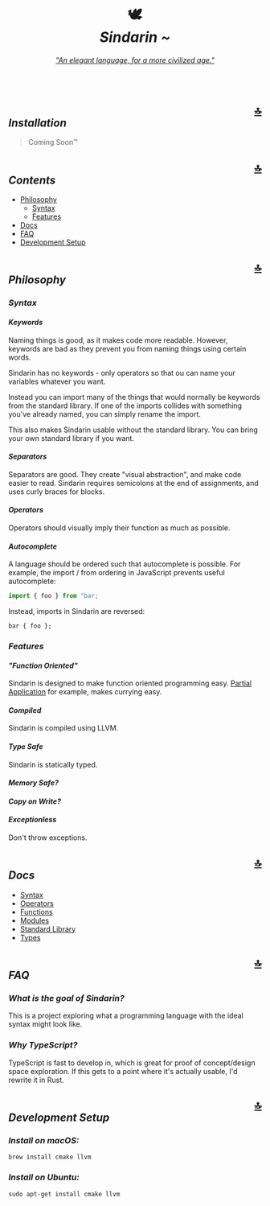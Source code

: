<div id="sindarin" align="center">
  <h1 align="center">
    <div>🕊</div><i>Sindarin ~</i>
  </h1>
  <h6><a href="https://www.youtube.com/watch?v=vQA5aLctA0I"><i>"An elegant language, for a more civilized age."</i></a></h6>
  <br />
</div>

<h2 id="installation"><div align="right"><a href="#sindarin">🔝</a></div><i>Installation</i></h2>

> Coming Soon&trade;

<h2 id="contents"><div align="right"><a href="#sindarin">🔝</a></div><i>Contents</i></h2>

- [Philosophy](#philosophy)
  - [Syntax](#syntax)
  - [Features](#features)
- [Docs](#docs)
- [FAQ](#faq)
- [Development Setup](#development-setup)

<h2 id="philosophy"><div align="right"><a href="#sindarin">🔝</a></div><i>Philosophy</i></h2>

### _Syntax_

#### _Keywords_

Naming things is good, as it makes code more readable. However, keywords are bad as they prevent you from naming things using certain words.

Sindarin has no keywords - only operators so that ou can name your variables whatever you want.

Instead you can import many of the things that would normally be keywords from the standard library. If one of the imports collides with something you've already named, you can simply rename the import.

This also makes Sindarin usable without the standard library. You can bring your own standard library if you want.

#### _Separators_

Separators are good. They create "visual abstraction", and make code easier to read. Sindarin requires semicolons at the end of assignments, and uses curly braces for blocks.

#### _Operators_

Operators should visually imply their function as much as possible.

#### _Autocomplete_

A language should be ordered such that autocomplete is possible. For example, the import / from ordering in JavaScript prevents useful autocomplete:

```js
import { foo } from "bar;
```

Instead, imports in Sindarin are reversed:
```
bar { foo };
```

### _Features_

#### _"Function Oriented"_

Sindarin is designed to make function oriented programming easy. [Partial Application](docs/functions.md#partial-application) for example, makes currying easy.

#### _Compiled_

Sindarin is compiled using LLVM.

#### _Type Safe_

Sindarin is statically typed.

#### _Memory Safe?_
#### _Copy on Write?_
#### _Exceptionless_

Don't throw exceptions.

<h2 id="docs"><div align="right"><a href="#sindarin">🔝</a></div><i>Docs</i></h2>

- [Syntax](docs/syntax.md)
- [Operators](docs/operators.md)
- [Functions](docs/functions.md)
- [Modules](docs/modules.md)
- [Standard Library](docs/standard-library.md)
- [Types](docs/types.md)

<h2 id="faq"><div align="right"><a href="#sindarin">🔝</a></div><i>FAQ</i></h2>

### _What is the goal of Sindarin?_

This is a project exploring what a programming language with the ideal syntax might look like.

### _Why TypeScript?_

TypeScript is fast to develop in, which is great for proof of concept/design space exploration. If this gets to a point where it's actually usable, I'd rewrite it in Rust.


<h2 id="development-setup"><div align="right"><a href="#sindarin">🔝</a></div><i>Development Setup</i></h2>

### _Install on macOS:_
```
brew install cmake llvm
```

### _Install on Ubuntu:_
```
sudo apt-get install cmake llvm
```
